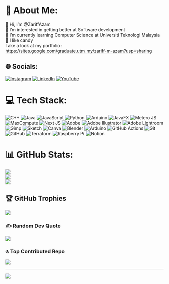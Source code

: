 # 💫 About Me:
👋 Hi, I’m @ZariffAzam<br>👀 I’m interested in getting better at Software development<br>🌱 I’m currently learning Computer Science at Universiti Teknologi Malaysia<br>:candy: I like candy<br>
Take a look at my portfolio : https://sites.google.com/graduate.utm.my/zariff-m-azam?usp=sharing


## 🌐 Socials:
[![Instagram](https://img.shields.io/badge/Instagram-%2345016f.svg?logo=Instagram&logoColor=fc8a51)](https://www.instagram.com/zeyf2112) [![LinkedIn](https://img.shields.io/badge/LinkedIn-%230077B5.svg?logo=linkedin&logoColor=white)](https://www.linkedin.com/in/zariff-azam-2b8639331/) [![YouTube](https://img.shields.io/badge/YouTube-%23FF0000.svg?logo=YouTube&logoColor=white)](https://youtube.com/@zariffazam2112) 

# 💻 Tech Stack:
![C++](https://img.shields.io/badge/c++-%2300599C.svg?style=flat&logo=c%2B%2B&logoColor=white) ![Java](https://img.shields.io/badge/java-%23ED8B00.svg?style=flat&logo=openjdk&logoColor=white) ![JavaScript](https://img.shields.io/badge/javascript-%23323330.svg?style=flat&logo=javascript&logoColor=%23F7DF1E) ![Python](https://img.shields.io/badge/python-3670A0?style=flat&logo=python&logoColor=ffdd54) ![Arduino](https://img.shields.io/badge/-Arduino-00979D?style=flat&logo=Arduino&logoColor=white) ![JavaFX](https://img.shields.io/badge/javafx-%23FF0000.svg?style=flat&logo=javafx&logoColor=white) ![Metero JS](https://img.shields.io/badge/meteorjs-%23d74c4c.svg?style=flat&logo=meteor&logoColor=white) ![MaxCompute](https://img.shields.io/badge/MaxCompute-%23FF6701?style=flat&logo=alibabacloud&logoColor=white) ![Next JS](https://img.shields.io/badge/Next-black?style=flat&logo=next.js&logoColor=white) ![Adobe](https://img.shields.io/badge/adobe-%23FF0000.svg?style=flat&logo=adobe&logoColor=white) ![Adobe Illustrator](https://img.shields.io/badge/adobe%20illustrator-%23FF9A00.svg?style=flat&logo=adobe%20illustrator&logoColor=white) ![Adobe Lightroom](https://img.shields.io/badge/Adobe%20Lightroom-31A8FF.svg?style=flat&logo=Adobe%20Lightroom&logoColor=white) ![Gimp](https://img.shields.io/badge/Gimp-657D8B?style=flat&logo=gimp&logoColor=FFFFFF) ![Sketch](https://img.shields.io/badge/Sketch-FFB387?style=flat&logo=sketch&logoColor=black) ![Canva](https://img.shields.io/badge/Canva-%2300C4CC.svg?style=flat&logo=Canva&logoColor=white) ![Blender](https://img.shields.io/badge/blender-%23F5792A.svg?style=flat&logo=blender&logoColor=white) ![Arduino](https://img.shields.io/badge/-Arduino-00979D?style=flat&logo=Arduino&logoColor=white) ![GitHub Actions](https://img.shields.io/badge/github%20actions-%232671E5.svg?style=flat&logo=githubactions&logoColor=white) ![Git](https://img.shields.io/badge/git-%23F05033.svg?style=flat&logo=git&logoColor=white) ![GitHub](https://img.shields.io/badge/github-%23121011.svg?style=flat&logo=github&logoColor=white) ![Terraform](https://img.shields.io/badge/terraform-%235835CC.svg?style=flat&logo=terraform&logoColor=white) ![Raspberry Pi](https://img.shields.io/badge/-RaspberryPi-C51A4A?style=flat&logo=Raspberry-Pi) ![Notion](https://img.shields.io/badge/Notion-%23000000.svg?style=flat&logo=notion&logoColor=white)
# 📊 GitHub Stats:
![](https://github-readme-stats.vercel.app/api?username=ZariffAzam&theme=synthwave&hide_border=true&include_all_commits=true&count_private=true)<br/>
![](https://github-readme-streak-stats.herokuapp.com/?user=ZariffAzam&theme=synthwave&hide_border=true)<br/>
![](https://github-readme-stats.vercel.app/api/top-langs/?username=ZariffAzam&theme=synthwave&hide_border=true&include_all_commits=true&count_private=true&layout=compact)

## 🏆 GitHub Trophies
![](https://github-profile-trophy.vercel.app/?username=ZariffAzam&theme=dracula&no-frame=true&no-bg=false&margin-w=4)

### ✍️ Random Dev Quote
![](https://quotes-github-readme.vercel.app/api?type=horizontal&theme=nord)

### 🔝 Top Contributed Repo
![](https://github-contributor-stats.vercel.app/api?username=ZariffAzam&limit=5&theme=synthwave&combine_all_yearly_contributions=true)

---
[![](https://visitcount.itsvg.in/api?id=ZariffAzam&icon=0&color=9)](https://visitcount.itsvg.in)

<!-- Proudly created with GPRM ( https://gprm.itsvg.in ) -->
